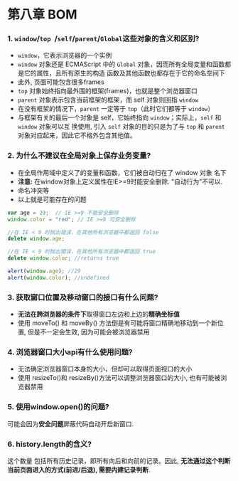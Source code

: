 # 第八章 BOM

### 1. `window`/`top `/`self`/`parent`/`Global`这些对象的含义和区别?

- `window`，它表示浏览器的一个实例
- `window` 对象还是 ECMAScript 中的 `Global` 对象，因而所有全局变量和函数都是它的属性，且所有原生的构造 函数及其他函数也都存在于它的命名空间下
- 此外, 页面可能包含很多frames
- `top` 对象始终指向最外围的框架(frames)，也就是整个浏览器窗口
- `parent` 对象表示包含当前框架的框架，而 self 对象则回指 `window`
- 在没有框架的情况下，`parent` 一定等于 `top`（此时它们都等于 `window`）
- 与框架有关的最后一个对象是 self，它始终指向 `window`；实际上，`self` 和 `window` 对象可以互 换使用, 引入 `self` 对象的目的只是为了与 `top` 和 `parent` 对象对应起来，因此它不格外包含其他值。

### 2. 为什么不建议在全局对象上保存业务变量?

- 在全局作用域中定义了的变量和函数，它们被自动归在了 window 对象 名下
- **注意:** 在window对象上定义属性在IE>=9时能安全删除. "自动行为"不可以.
- 命名冲突等
- 以上就是可能存在的问题

```js
var age = 29;  // IE >=9 不能安全删除
window.color = "red"; // IE >=9 可安全删除

//在 IE < 9 时抛出错误，在其他所有浏览器中都返回 false 
delete window.age;

//在 IE < 9 时抛出错误，在其他所有浏览器中都返回 true 
delete window.color; //returns true

alert(window.age); //29 
alert(window.color); //undefined
```


### 3. 获取窗口位置及移动窗口的接口有什么问题?

- **无法在跨浏览器的条件下**取得窗口左边和上边的**精确坐标值**
- 使用 moveTo() 和 moveBy() 方法倒是有可能将窗口精确地移动到一个新位置, 但是不一定会生效, 因为可能会被浏览器禁用

### 4. 浏览器窗口大小api有什么使用问题?

- 无法确定浏览器窗口本身的大小，但却可以取得页面视口的大小
- 使用 resizeTo()和 resizeBy()方法可以调整浏览器窗口的大小, 也有可能被浏览器禁用

### 5. 使用window.open()的问题?

可能会因为**安全问题**屏蔽代码自动开启新窗口.

### 6. history.length的含义?

这个数量 包括所有历史记录，即所有向后和向前的记录。因此, **无法通过这个判断当前页面进入的方式(前进/后退), 需要内建记录判断**.

